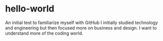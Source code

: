 # hello-world
An initial test to familiarize myself with GitHub
I initially studied technology and engineering but then focused more on business and design. I want to understand more of the coding world. 
